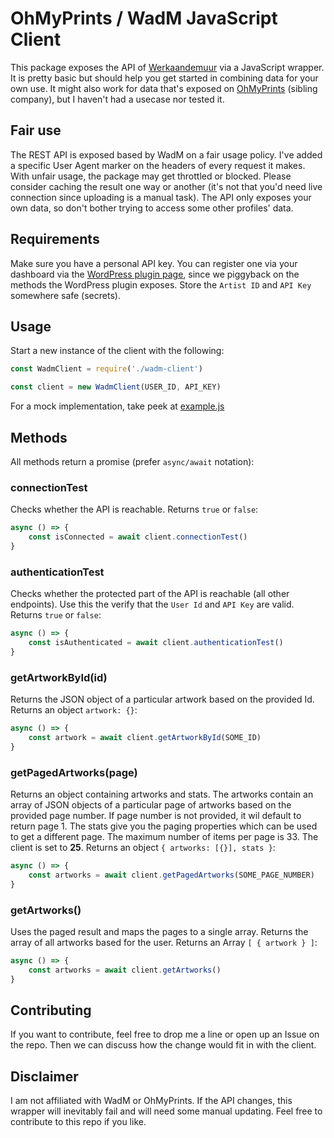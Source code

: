 # OhMyPrints / WadM JavaScript Client

This package exposes the API of [Werkaandemuur](https://www.werkaandemuur.nl/nl) via a JavaScript wrapper. It is pretty basic but should help you get started in combining data for your own use. 
It might also work for data that's exposed on [OhMyPrints](https://www.ohmyprints.com/de) (sibling company), but I haven't had a usecase nor tested it.

## Fair use

The REST API is exposed based by WadM on a fair usage policy. I've added a specific User Agent marker on the headers of every request it makes. With unfair usage, the package may get throttled or blocked. Please consider caching the result one way or another (it's not that you'd need live connection since uploading is a manual task). The API only exposes your own data, so don't bother trying to access some other profiles' data.

## Requirements

Make sure you have a personal API key. You can register one via your dashboard via the [WordPress plugin page](https://www.werkaandemuur.nl/nl/Wordpress-plugin/474), since we piggyback on the methods the WordPress plugin exposes. Store the `Artist ID` and `API Key` somewhere safe (secrets).

## Usage

Start a new instance of the client with the following:

```js
const WadmClient = require('./wadm-client')

const client = new WadmClient(USER_ID, API_KEY)
```

For a mock implementation, take peek at [example.js](./example.js)

## Methods

All methods return a promise (prefer `async/await` notation):

### connectionTest

Checks whether the API is reachable. Returns `true` or `false`:

```js
async () => {
    const isConnected = await client.connectionTest()
}
```
### authenticationTest

Checks whether the protected part of the API is reachable (all other endpoints). Use this the verify that the `User Id` and `API Key` are valid. Returns `true` or `false`:

```js
async () => {
    const isAuthenticated = await client.authenticationTest()
}
```

### getArtworkById(id)

Returns the JSON object of a particular artwork based on the provided Id. Returns an object `artwork: {}`:

```js
async () => {
    const artwork = await client.getArtworkById(SOME_ID)
}
```

### getPagedArtworks(page)

Returns an object containing artworks and stats. The artworks contain an array of JSON objects of a particular page of artworks based on the provided page number. If page number is not provided, it wil default to return page 1. The stats give you the paging properties which can be used to get a different page. The maximum number of items per page is 33. The client is set to **25**. Returns an object `{ artworks: [{}], stats }`:

```js
async () => {
    const artworks = await client.getPagedArtworks(SOME_PAGE_NUMBER)
}
```

### getArtworks()

Uses the paged result and maps the pages to a single array.
Returns the array of all artworks based for the user. Returns an Array `[ { artwork } ]`:

```js
async () => {
    const artworks = await client.getArtworks()
}
```
## Contributing

If you want to contribute, feel free to drop me a line or open up an Issue on the repo. Then we can discuss how the change would fit in with the client.
## Disclaimer

I am not affiliated with WadM or OhMyPrints. If the API changes, this wrapper will inevitably fail and will need some manual updating. Feel free to contribute to this repo if you like.

